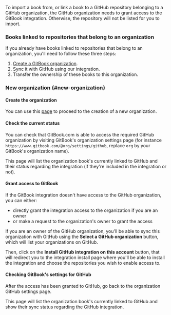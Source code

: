 To import a book from, or link a book to a GitHub repository belonging to a
GitHub organization, the GitHub organization needs to grant access to the
GitBook integration. Otherwise, the repository will not be listed for you to
import.

### Books linked to repositories that belong to an organization

If you already have books linked to repositories that belong to an
organization, you'll need to follow these three steps:

1. [Create a GitBook organization](#new-organization).
2. Sync it with GitHub using our integration.
3. Transfer the ownership of these books to this organization.

### New organization {#new-organization}

#### Create the organization

You can use this [page](https://www.gitbook.com/organizations/new) to proceed
to the creation of a new organization.

#### Check the current status

You can check that GitBook.com is able to access the required GitHub
organization by visiting GitBook's organization settings page (for instance
`https://www.gitbook.com/@org/settings/github`, replace `org` by your GitBook's
organization name).

This page will list the organization book's currently linked to GitHub and
their status regarding the integration (if they're included in the integration
or not).

#### Grant access to GitBook

If the GitBook integration doesn't have access to the GitHub organization, you can either:

- directly grant the integration access to the organization if you are an owner
- or make a request to the organization's owner to grant the access

If you are an owner of the GitHub organization, you'll be able to sync this
organization with GitHub using the **Select a GitHub organization** button,
which will list your organizations on GitHub.

Then, click on the **Install GitHub integration on this account** button, that
will redirect you to the integration install page where you'll be able to
install the integration and choose the repositories you wish to enable
access to.

#### Checking GitBook's settings for GitHub

After the access has been granted to GitHub, go back to the organization GitHub
settings page.

This page will list the organization book's currently linked to GitHub and
show their sync status regarding the GitHub integration.
